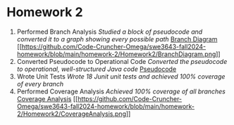 # Homework 2

1. Performed Branch Analysis
   *Studied a block of pseudocode and converted it to a graph showing every possible path*
   [Branch Diagram](BranchDiagram.png "BranchDiagram.png")
   [[https://github.com/Code-Cruncher-Omega/swe3643-fall2024-homework/blob/main/homework-2/Homework2/BranchDiagram.png]]
3. Converted Pseudocode to Operational Code
   *Converted the pseudocode to operational, well-structured Java code*
   [Pseudocode](psuedocode.txt "psuedocode.txt")
4. Wrote Unit Tests
   *Wrote 18 Junit unit tests and achieved 100% coverage of every branch*
5. Performed Coverage Analysis
   *Achieved 100% coverage of all branches*
   [Coverage Analysis](CoverageAnalysis.png "CoverageAnalysis.png")
   [[https://github.com/Code-Cruncher-Omega/swe3643-fall2024-homework/blob/main/homework-2/Homework2/CoverageAnalysis.png]]
